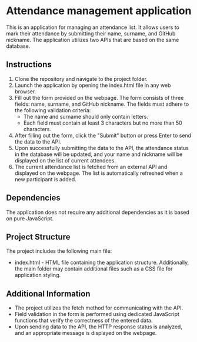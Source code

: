 # Attendance management application
This is an application for managing an attendance list. It allows users to mark their attendance by submitting their name, surname, and GitHub nickname. The application utilizes two APIs that are based on the same database.

## Instructions
1. Clone the repository and navigate to the project folder.
2. Launch the application by opening the index.html file in any web browser.
3. Fill out the form provided on the webpage. The form consists of three fields: name, surname, and GitHub nickname. The fields must adhere to the following validation criteria:
    - The name and surname should only contain letters.
    - Each field must contain at least 3 characters but no more than 50 characters.
4. After filling out the form, click the "Submit" button or press Enter to send the data to the API.
5. Upon successfully submitting the data to the API, the attendance status in the database will be updated, and your name and nickname will be displayed on the list of current attendees.
6. The current attendance list is fetched from an external API and displayed on the webpage. The list is automatically refreshed when a new participant is added.

## Dependencies
The application does not require any additional dependencies as it is based on pure JavaScript.

## Project Structure
The project includes the following main file:
- index.html - HTML file containing the application structure.
Additionally, the main folder may contain additional files such as a CSS file for application styling.

## Additional Information
- The project utilizes the fetch method for communicating with the API.
- Field validation in the form is performed using dedicated JavaScript functions that verify the correctness of the entered data.
- Upon sending data to the API, the HTTP response status is analyzed, and an appropriate message is displayed on the webpage.